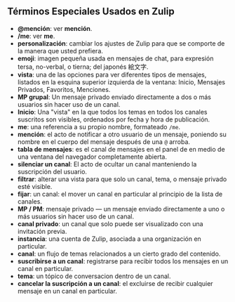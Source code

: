 ## Términos Especiales Usados en Zulip


 * **@mención**: ver **mención**.
 * **/me**: ver **me**.
 * **personalización**: cambiar los ajustes de Zulip para que se comporte de la manera que usted prefiera.
 * **emoji**: imagen pequeña usada en mensajes de chat, para expresión tersa, no-verbal, o tierna; del japonés 絵文字.
 * **vista**: una de las opciones para ver diferentes tipos de mensajes, listados en la esquina superior izquierda de la ventana: Inicio, Mensajes Privados, Favoritos, Menciones.
 * **MP grupal**: Un mensaje privado enviado directamente a dos o más usuarios sin hacer uso de un canal.
 * **Inicio**: Una "vista" en la que todos los temas en todos los canales suscritos son visibles, ordenados por fecha y hora de publicación.
 * **me**: una referencia a su propio nombre, formateado `/me`.
 * **mención**: el acto de notificar a otro usuario de un mensaje, poniendo su nombre en el cuerpo del mensaje después de una `@` arroba.
 * **tabla de mensajes**: es el canal de mensajes en el panel de en medio de una ventana del navegador completamente abierta.
 * **silenciar un canal**: El acto de ocultar un canal manteniendo la suscripción del usuario.
 * **filtrar**: alterar una vista para que solo un canal, tema, o mensaje privado esté visible.
 * **fijar**: un canal: el mover un canal en particular al principio de la lista de canales.
 * **MP / PM**: mensaje privado — un mensaje enviado directamente a uno o más usuarios sin hacer uso de un canal.
 * **canal privado**: un canal que solo puede ser visualizado con una invitación previa.
 * **instancia**: una cuenta de Zulip, asociada a una organización en particular.
 * **canal**: un flujo de temas relacionados a un cierto grado del contenido.
 * **suscribirse a un canal**: registrarse para recibir todos los mensajes en un canal en particular.
 * **tema**: un tópico de conversacion dentro de un canal.
 * **cancelar la suscripción a un canal**: el excluirse de recibir cualquier mensaje en un canal en particular.
